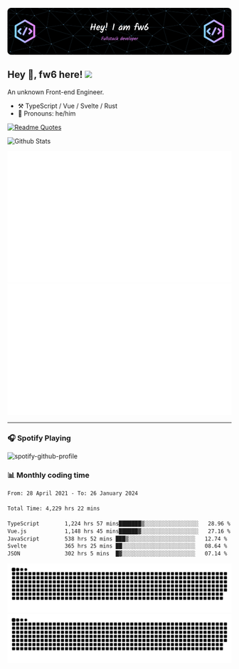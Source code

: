 ![Header](github-header-image.png)

## Hey 👋, fw6 here! <img src="https://github.githubassets.com/images/mona-whisper.gif" height="24" />


An unknown Front-end Engineer.

-   :hammer_and_pick: TypeScript / Vue / Svelte / Rust
-   :man: Pronouns: he/him


[![Readme Quotes](https://quotes-github-readme.vercel.app/api?type=horizontal&theme=algolia)](https://github.com/piyushsuthar/github-readme-quotes)



![Github Stats](https://github-readme-stats.vercel.app/api?username=fw6&bg_color=30,e96443,904e95&title_color=fff&text_color=fff)

![](https://raw.githubusercontent.com/fw6/github-stats-transparent/output/generated/overview.svg)
![](https://raw.githubusercontent.com/fw6/github-stats-transparent/output/generated/languages.svg)


---

### 🎧 Spotify Playing

<!-- ![spotify-github-profile](/img/default.svg) -->

![spotify-github-profile](https://spotify-github-profile.vercel.app/api/view.svg?uid=r6wn4hdvypv0lkzyrj0e0pjct&cover_image=true&theme=default&show_offline=true&background_color=9a10ad&interchange=true&bar_color_cover=true)



### :bar_chart: Monthly coding time 

<!--START_SECTION:waka-->

```txt
From: 28 April 2021 - To: 26 January 2024

Total Time: 4,229 hrs 22 mins

TypeScript        1,224 hrs 57 mins███████▒░░░░░░░░░░░░░░░░░   28.96 %
Vue.js            1,148 hrs 45 mins██████▓░░░░░░░░░░░░░░░░░░   27.16 %
JavaScript        538 hrs 52 mins ███▒░░░░░░░░░░░░░░░░░░░░░   12.74 %
Svelte            365 hrs 25 mins ██░░░░░░░░░░░░░░░░░░░░░░░   08.64 %
JSON              302 hrs 5 mins  █▓░░░░░░░░░░░░░░░░░░░░░░░   07.14 %
```

<!--END_SECTION:waka-->




![github contribution grid snake animation](https://raw.githubusercontent.com/platane/platane/output/github-contribution-grid-snake-dark.svg#gh-dark-mode-only)![github contribution grid snake animation](https://raw.githubusercontent.com/platane/platane/output/github-contribution-grid-snake.svg#gh-light-mode-only)
